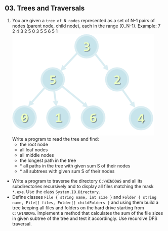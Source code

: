 ## 03. Trees and Traversals

1. You are given a `tree of N nodes` represented as a set of N-1 pairs of nodes (parent node, child node), each in the range (0..N-1).
 Example:
	7
	2 4
	3 2
	5 0
	3 5
	5 6
	5 1
	![tree-img](tree.png)
	Write a program to read the tree and find:
	- the root node
	- all leaf nodes
	- all middle nodes
	- the longest path in the tree
	- \* all paths in the tree with given sum S of their nodes
	- \* all subtrees with given sum S of their nodes
* Write a program to traverse the directory `C:\WINDOWS` and all its subdirectories recursively and to display all files matching the mask `*.exe`. Use the class `System.IO.Directory`.
* Define classes `File { string name, int size }` and `Folder { string name, File[] files, Folder[] childFolders }` and using them build a tree keeping all files and folders on the hard drive starting from `C:\WINDOWS`. Implement a method that calculates the sum of the file sizes in given subtree of the tree and test it accordingly. Use recursive DFS traversal.


